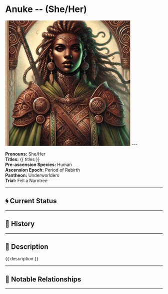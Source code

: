 # Anuke  --  (She/Her)

<!-- Optional  -->
<img src="Anuke.jpg" alt="Anuke" style="width:400px;"/>
---

**Pronouns:** She/Her  
**Titles:** {{ titles }}  
**Pre-ascension Species:** Human  
**Ascension Epoch:** Period of Rebirth  
**Pantheon:** Underworlders  
**Trial:** Fell a Narntree

---

## 🌀 Current Status


---

## 📜 History


---

## 🧠 Description
{{ description }}

---

## 🧩 Notable Relationships

---
